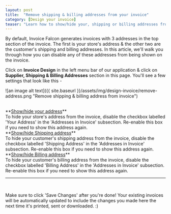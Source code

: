 ```yaml
---
layout: post
title:  "Remove shipping & billing addresses from your invoice"
category: [Design your invoice]
teaser: "Learn how to show/hide your, shipping or billing addresses from your invoice."
---
```


By default, Invoice Falcon generates invoices with 3 addresses in the top section of the invoice. The first is your store's address & the other two are the customer's shipping and billing addresses. In this article, we'll walk you through how you can disable any of these addresses from being shown on the invoice.

Click on **Invoice Design** in the left menu bar of our application & click on **Supplier, Shipping & Billing Addresses** section in this page. You'll see a few settings that look like this -

![an image alt text]({{ site.baseurl }}/assets/img/design-invoice/remove-address.png "Remove shipping & billing address from invoice")

<br/>
**<u>Show/hide your address</u>**
<br/>
To hide your store's address from the invoice, disable the checkbox labelled 'Your Address' in the 'Addresses in Invoice' subsection. Re-enable this box if you need to show this address again.

<br/>
**<u>Show/hide Shipping address</u>**
<br/>
To hide your customer's shipping address from the invoice, disable the checkbox labelled 'Shipping Address' in the 'Addresses in Invoice' subsection. Re-enable this box if you need to show this address again.

<br/>
**<u>Show/hide Billing address</u>**
<br/>
To hide your customer's billing address from the invoice, disable the checkbox labelled 'Billing Address' in the 'Addresses in Invoice' subsection. Re-enable this box if you need to show this address again.

<br/>
<hr/>
<br/>

Make sure to click 'Save Changes' after you're done! Your existing invoices will be automatically updated to include the changes you made here the next time it's printed, sent or downloaded. :)
